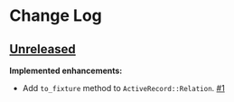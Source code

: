 # Change Log

## [Unreleased](https://github.com/testdouble/suture/tree/HEAD)

**Implemented enhancements:**

* Add `to_fixture` method to `ActiveRecord::Relation`. [\#1](https://github.com/y-yagi/to_fixture/pull/1)

